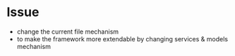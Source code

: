 # Issue

- change the current file mechanism
- to make the framework more extendable by changing services & models mechanism
